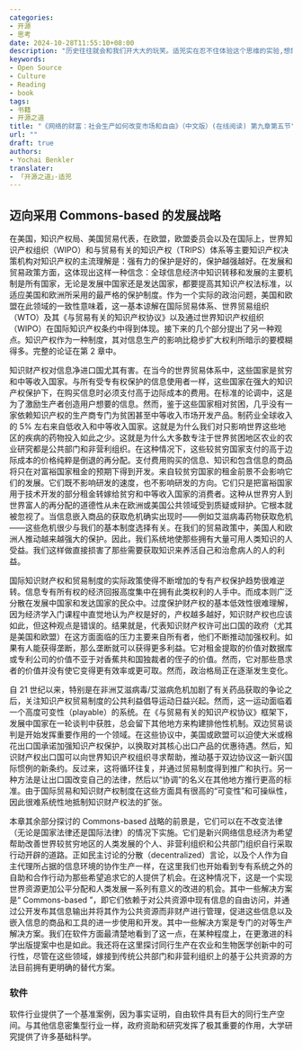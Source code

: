 ```yaml
---
categories:
- 开源
- 思考
date: 2024-10-28T11:55:10+08:00
description: "历史往往就会和我们开大大的玩笑。适兕实在忍不住体验这个思维的实验,想象虚拟的历史，于是尝试花几个月的时间翻译。Enjoy！Happy Reading～"
keywords:
- Open Source
- Culture
- Reading
- book
tags:
- 书籍
- 开源之道
title: "《网络的财富：社会生产如何改变市场和自由》（中文版）(在线阅读) 第九章第五节"
url: ""
draft: true
authors:
- Yochai Benkler
translater:
- 「开源之道」·适兕
---
```


## 迈向采用 Commons-based 的发展战略

在美国，知识产权局、美国贸易代表，在欧盟，欧盟委员会以及在国际上，世界知识产权组织（WIPO）和与贸易有关的知识产权（TRIPS）体系等主要知识产权决策机构对知识产权的主流理解是：强有力的保护是好的，保护越强越好。在发展和贸易政策方面，这体现出这样一种信念：全球信息经济中知识转移和发展的主要机制是所有国家，无论是发展中国家还是发达国家，都要提高其知识产权法标准，以适应美国和欧洲所采用的最严格的保护制度。作为一个实际的政治问题，美国和欧盟在此领域的一致性意味着，这一基本谅解在国际贸易体系、世界贸易组织（WTO）及其《与贸易有关的知识产权协议》以及通过世界知识产权组织（WIPO）在国际知识产权条约中得到体现。接下来的几个部分提出了另一种观点。知识产权作为一种制度，其对信息生产的影响比稳步扩大权利所暗示的要模糊得多。完整的论证在第 2 章中。

知识财产权对信息净进口国尤其有害。在当今的世界贸易体系中，这些国家是贫穷和中等收入国家。与所有受专有权保护的信息使用者一样，这些国家在强大的知识产权保护下，在购买信息时必须支付高于边际成本的费用。在标准的论调中，这是为了激励生产者创造用户想要的信息。然而，鉴于这些国家相对贫困，几乎没有一家依赖知识产权的生产商专门为贫困甚至中等收入市场开发产品。制药业全球收入的 5% 左右来自低收入和中等收入国家。这就是为什么我们对只影响世界这些地区的疾病的药物投入如此之少。这就是为什么大多数专注于世界贫困地区农业的农业研究都是公共部门和非营利组织。在这种情况下，这些较贫穷国家支付的高于边际成本的价格纯粹是倒退的再分配。支付费用购买的信息、知识和包含信息的商品将只在对富裕国家租金的预期下得到开发。来自较贫穷国家的租金前景不会影响它们的发展。它们既不影响研发的速度，也不影响研发的方向。它们只是把富裕国家用于技术开发的部分租金转嫁给贫穷和中等收入国家的消费者。这种从世界穷人到世界富人的再分配的道德性从未在欧洲或美国公共领域受到质疑或辩护。它根本就被忽视了。当信息嵌入商品的获取危机确实出现时——例如艾滋病毒药物获取危机——这些危机很少与我们的基本制度选择有关。在我们的贸易政策中，美国人和欧洲人推动越来越强大的保护。因此，我们系统地使那些拥有大量可用人类知识的人受益。我们这样做直接损害了那些需要获取知识来养活自己和治愈病人的人的利益。

国际知识财产权和贸易制度的实际政策使得不断增加的专有产权保护趋势很难逆转。信息专有所有权的经济回报高度集中在拥有此类权利的人手中。而成本则广泛分散在发展中国家和发达国家的民众中。过度保护财产权的基本低效性很难理解，因为经济学入门课程中直觉地认为产权是好的，产权越多越好，知识财产权也应该如此，但这种观点是错误的。结果就是，代表知识财产权许可出口国的政府（尤其是美国和欧盟）在这方面面临的压力主要来自所有者，他们不断推动加强权利。如果有人能获得垄断，那么垄断就可以获得更多利益。它对租金提取的价值对数据库或专利公司的价值不亚于对香蕉共和国独裁者的侄子的价值。然而，它对那些恳求者的价值并没有使它变得更有效率或更可取。然而，政治格局正在逐渐发生变化。

自 21 世纪以来，特别是在非洲艾滋病毒/艾滋病危机加剧了有关药品获取的争论之后，关注知识产权贸易制度的公共利益倡导运动日益兴起。然而，这一运动面临着一个高度可变性（playable）的系统。在《与贸易有关的知识产权协议》框架下，发展中国家在一轮谈判中获胜，总会留下其他地方来构建排他性机制。双边贸易谈判是开始发挥重要作用的一个领域。在这些协议中，美国或欧盟可以迫使大米或棉花出口国承诺加强知识产权保护，以换取对其核心出口产品的优惠待遇。然后，知识财产权出口国可以向世界知识产权组织寻求帮助，推动基于双边协议这一新兴国际惯例的新条约。反过来，这将循环往复，并通过贸易制度得到推广和执行。另一种方法是让出口国改变自己的法律，然后以“协调”的名义在其他地方推行更高的标准。由于国际贸易和知识财产权制度在这些方面具有很高的“可变性”和可操纵性，因此很难系统性地抵制知识财产权法的扩张。

本章其余部分探讨的 Commons-based 战略的前景是，它们可以在不改变法律（无论是国家法律还是国际法律）的情况下实施。它们是新兴网络信息经济为希望帮助改善世界较贫穷地区的人类发展的个人、非营利组织和公共部门组织自行采取行动开辟的道路。正如民主讨论的分散（decentralized）言论，以及个人作为自主代理所占据的信息环境的协作生产一样，在这里我们也开始看到专有系统之外的自助和合作行动为那些希望追求它的人提供了机会。在这种情况下，这是一个实现世界资源更加公平分配和人类发展一系列有意义的改进的机会。其中一些解决方案是“ Commons-based ”，即它们依赖于对公共资源中现有信息的自由访问，并通过公开发布其信息输出并将其作为公共资源而非财产进行管理，促进这些信息以及嵌入信息的商品和工具的进一步使用和开发。其中一些解决方案是专门的对等生产解决方案。我们在软件方面最清楚地看到了这一点，在某种程度上，在更激进的科学出版提案中也是如此。我还将在这里探讨同行生产在农业和生物医学创新中的可行性，尽管在这些领域，嫁接到传统公共部门和非营利组织上的基于公共资源的方法目前拥有更明确的替代方案。

### 软件

软件行业提供了一个基准案例，因为事实证明，自由软件具有巨大的同行生产空间。与其他信息密集型行业一样，政府资助和研究发挥了极其重要的作用，大学研究提供了许多基础科学。